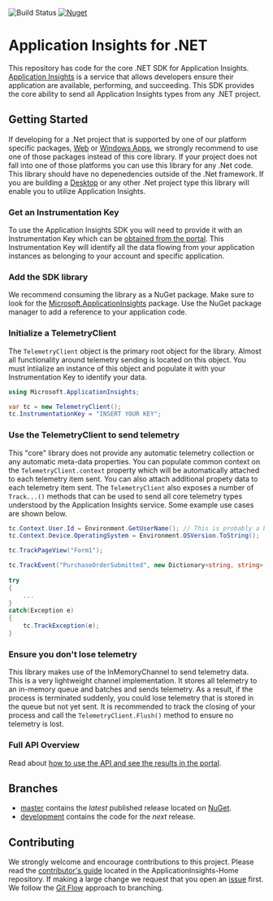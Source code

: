 ![Build Status](https://mseng.visualstudio.com/DefaultCollection/_apis/public/build/definitions/96a62c4a-58c2-4dbb-94b6-5979ebc7f2af/1822/badge)
[![Nuget](https://img.shields.io/nuget/vpre/Microsoft.ApplicationInsights.svg)](https://www.nuget.org/packages/Microsoft.ApplicationInsights/)

# Application Insights for .NET

This repository has code for the core .NET SDK for Application Insights. [Application Insights][AILandingPage] is a service that allows developers ensure their application are available, performing, and succeeding. This SDK provides the core ability to send all Application Insights types from any .NET project. 

## Getting Started

If developing for a .Net project that is supported by one of our platform specific packages, [Web][WebGetStarted] or [Windows Apps][WinAppGetStarted], we strongly recommend to use one of those packages instead of this core library. If your project does not fall into one of those platforms you can use this library for any .Net code. This library should have no depenedencies outside of the .Net framework. If you are building a [Desktop][DesktopGetStarted] or any other .Net project type this library will enable you to utilize Application Insights.

### Get an Instrumentation Key

To use the Application Insights SDK you will need to provide it with an Instrumentation Key which can be [obtained from the portal][AIKey]. This Instrumentation Key will identify all the data flowing from your application instances as belonging to your account and specific application.

### Add the SDK library

We recommend consuming the library as a NuGet package. Make sure to look for the [Microsoft.ApplicationInsights][NuGetCore] package. Use the NuGet package manager to add a reference to your application code. 

### Initialize a TelemetryClient

The `TelemetryClient` object is the primary root object for the library. Almost all functionality around telemetry sending is located on this object. You must intiialize an instance of this object and populate it with your Instrumentation Key to identify your data.

```C#
using Microsoft.ApplicationInsights;

var tc = new TelemetryClient();
tc.InstrumentationKey = "INSERT YOUR KEY";
```

### Use the TelemetryClient to send telemetry

This "core" library does not provide any automatic telemetry collection or any automatic meta-data properties. You can populate common context on the `TelemetryClient.context` property which will be automatically attached to each telemetry item sent. You can also attach additional propety data to each telemetry item sent. The `TelemetryClient` also exposes a number of `Track...()` methods that can be used to send all core telemetry types understood by the Application Insights service. Some example use cases are shown below.

```C#
tc.Context.User.Id = Environment.GetUserName(); // This is probably a bad idea from a PII perspective.
tc.Context.Device.OperatingSystem = Environment.OSVersion.ToString();

tc.TrackPageView("Form1");

tc.TrackEvent("PurchaseOrderSubmitted", new Dictionary<string, string>() { {"CouponCode", "JULY2015" } }, new Dictionary<string, double>() { {"OrderTotal", 68.99 }, {"ItemsOrdered", 5} });
	
try
{
	...
}
catch(Exception e)
{
	tc.TrackException(e);
}
``` 

### Ensure you don't lose telemetry

This library makes use of the InMemoryChannel to send telemetry data. This is a very lightweight channel implementation. It stores all telemetry to an in-memory queue and batches and sends telemetry. As a result, if the process is terminated suddenly, you could lose telemetry that is stored in the queue but not yet sent. It is recommended to track the closing of your process and call the `TelemetryClient.Flush()` method to ensure no telemetry is lost.

### Full API Overview

Read about [how to use the API and see the results in the portal][api-overview].

## Branches

- [master][master] contains the *latest* published release located on [NuGet][NuGetCore].
- [development][develop] contains the code for the *next* release. 

## Contributing

We strongly welcome and encourage contributions to this project. Please read the [contributor's guide][ContribGuide] located in the ApplicationInsights-Home repository. If making a large change we request that you open an [issue][GitHubIssue] first. We follow the [Git Flow][GitFlow] approach to branching. 

[AILandingPage]: http://azure.microsoft.com/services/application-insights/
[api-overview]: https://azure.microsoft.com/documentation/articles/app-insights-api-custom-events-metrics/
[ContribGuide]: https://github.com/Microsoft/ApplicationInsights-Home/blob/master/CONTRIBUTING.md
[GitFlow]: http://nvie.com/posts/a-successful-git-branching-model/
[GitHubIssue]: https://github.com/Microsoft/ApplicationInsights-dotnet/issues
[master]: https://github.com/Microsoft/ApplicationInsights-dotnet/tree/master
[develop]: https://github.com/Microsoft/ApplicationInsights-dotnet/tree/development
[NuGetCore]: https://www.nuget.org/packages/Microsoft.ApplicationInsights
[WebGetStarted]: https://azure.microsoft.com/documentation/articles/app-insights-start-monitoring-app-health-usage/
[WinAppGetStarted]: https://azure.microsoft.com/documentation/articles/app-insights-windows-get-started/
[DesktopGetStarted]: https://azure.microsoft.com/documentation/articles/app-insights-windows-desktop/
[AIKey]: https://github.com/Microsoft/ApplicationInsights-Home/wiki#getting-an-application-insights-instrumentation-key
